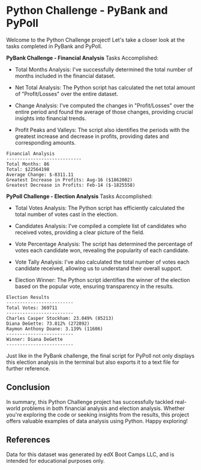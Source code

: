 # Python Challenge - PyBank and PyPoll
Welcome to the Python Challenge project! Let's take a closer look at the tasks completed in PyBank and PyPoll.

**PyBank Challenge - Financial Analysis**
Tasks Accomplished:

- Total Months Analysis: I've successfully determined the total number of months included in the financial dataset.

- Net Total Analysis: The Python script has calculated the net total amount of "Profit/Losses" over the entire dataset.

- Change Analysis: I've computed the changes in "Profit/Losses" over the entire period and found the average of those changes, providing crucial insights into financial trends.

- Profit Peaks and Valleys: The script also identifies the periods with the greatest increase and decrease in profits, providing dates and corresponding amounts.

```text
Financial Analysis
----------------------------
Total Months: 86
Total: $22564198
Average Change: $-8311.11
Greatest Increase in Profits: Aug-16 ($1862002)
Greatest Decrease in Profits: Feb-14 ($-1825558)

```
**PyPoll Challenge - Election Analysis**
Tasks Accomplished:

- Total Votes Analysis: The Python script has efficiently calculated the total number of votes cast in the election.

- Candidates Analysis: I've compiled a complete list of candidates who received votes, providing a clear picture of the field.

- Vote Percentage Analysis: The script has determined the percentage of votes each candidate won, revealing the popularity of each candidate.

- Vote Tally Analysis: I've also calculated the total number of votes each candidate received, allowing us to understand their overall support.

- Election Winner: The Python script identifies the winner of the election based on the popular vote, ensuring transparency in the results.

```text
Election Results
-------------------------
Total Votes: 369711
-------------------------
Charles Casper Stockham: 23.049% (85213)
Diana DeGette: 73.812% (272892)
Raymon Anthony Doane: 3.139% (11606)
-------------------------
Winner: Diana DeGette
-------------------------
```

Just like in the PyBank challenge, the final script for PyPoll not only displays this election analysis in the terminal but also exports it to a text file for further reference.

## Conclusion
In summary, this Python Challenge project has successfully tackled real-world problems in both financial analysis and election analysis. Whether you're exploring the code or seeking insights from the results, this project offers valuable examples of data analysis using Python. Happy exploring!

## References
Data for this dataset was generated by edX Boot Camps LLC, and is intended for educational purposes only.

